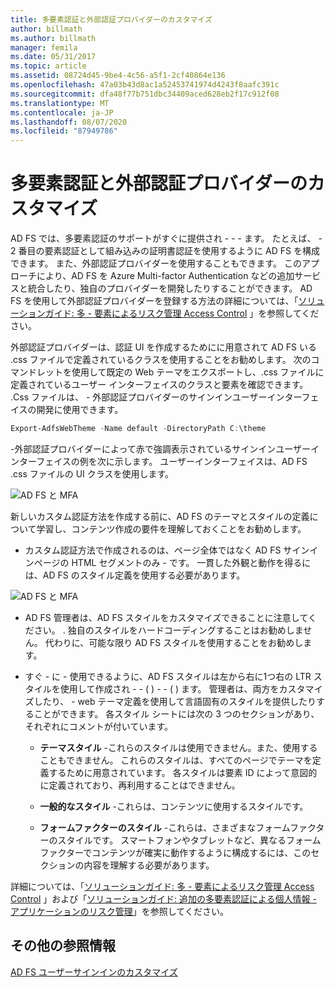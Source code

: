 ```yaml
---
title: 多要素認証と外部認証プロバイダーのカスタマイズ
author: billmath
ms.author: billmath
manager: femila
ms.date: 05/31/2017
ms.topic: article
ms.assetid: 08724d45-9be4-4c56-a5f1-2cf40864e136
ms.openlocfilehash: 47a03b43d8ac1a52453741974d4243f8aafc391c
ms.sourcegitcommit: dfa48f77b751dbc34409aced628eb2f17c912f08
ms.translationtype: MT
ms.contentlocale: ja-JP
ms.lasthandoff: 08/07/2020
ms.locfileid: "87949786"
---
```

# <a name="multi-factor-authentication-and-external-authentication-providers-customization"></a>多要素認証と外部認証プロバイダーのカスタマイズ

AD FS では、多要素認証のサポートがすぐに提供され \- \- \- ます。 たとえば、 \- 2 番目の要素認証として組み込みの証明書認証を使用するように AD FS を構成できます。 また、外部認証プロバイダーを使用することもできます。 このアプローチにより、AD FS を Azure Multi-factor Authentication などの追加サービスと統合したり、独自のプロバイダーを開発したりすることができます。 AD FS を使用して外部認証プロバイダーを登録する方法の詳細については、「[ソリューションガイド: 多 \- 要素によるリスク管理 Access Control](./manage-risk-with-conditional-access-control.md) 」を参照してください。

外部認証プロバイダーは、認証 UI を作成するためにに用意されて AD FS いる .css ファイルで定義されているクラスを使用することをお勧めします。 次のコマンドレットを使用して既定の Web テーマをエクスポートし、.css ファイルに定義されているユーザー インターフェイスのクラスと要素を確認できます。 .Css ファイルは、 \- 外部認証プロバイダーのサインインユーザーインターフェイスの開発に使用できます。

```powershell
Export-AdfsWebTheme -Name default -DirectoryPath C:\theme
```

\-外部認証プロバイダーによって赤で強調表示されているサインインユーザーインターフェイスの例を次に示します。 ユーザーインターフェイスは、AD FS .css ファイルの UI クラスを使用します。

![AD FS と MFA](media/AD-FS-user-sign-in-customization/ADFS_Blue_Custom8.png)

新しいカスタム認証方法を作成する前に、AD FS のテーマとスタイルの定義について学習し、コンテンツ作成の要件を理解しておくことをお勧めします。

-   カスタム認証方法で作成されるのは、ページ全体ではなく AD FS サインインページの HTML セグメントのみ \- です。 一貫した外観と動作を得るには、AD FS のスタイル定義を使用する必要があります。

![AD FS と MFA](media/AD-FS-user-sign-in-customization/ADFS_Blue_Custom9.png)

-   AD FS 管理者は、AD FS スタイルをカスタマイズできることに注意してください。 . 独自のスタイルをハードコーディングすることはお勧めしません。 代わりに、可能な限り AD FS スタイルを使用することをお勧めします。

-   すぐ \- に \- 使用できるように、AD FS スタイルは左から右に1つ右の LTR スタイルを使用して作成され \- \- \( \) \- \- \( \) ます。 管理者は、両方をカスタマイズしたり、 \- web テーマ定義を使用して言語固有のスタイルを提供したりすることができます。 各スタイル シートには次の 3 つのセクションがあり、それぞれにコメントが付いています。

    -   **テーマスタイル** \-これらのスタイルは使用できません。また、使用することもできません。 これらのスタイルは、すべてのページでテーマを定義するために用意されています。 各スタイルは要素 ID によって意図的に定義されており、再利用することはできません。

    -   **一般的なスタイル** \-これらは、コンテンツに使用するスタイルです。

    -   **フォームファクターのスタイル** \-これらは、さまざまなフォームファクターのスタイルです。 スマートフォンやタブレットなど、異なるフォーム ファクターでコンテンツが確実に動作するように構成するには、このセクションの内容を理解する必要があります。

詳細については、「[ソリューションガイド: 多 \- 要素によるリスク管理 Access Control](./manage-risk-with-conditional-access-control.md) 」および「[ソリューションガイド: 追加の多要素認証による個人情報 \- アプリケーションのリスク管理](https://tnstage.redmond.corp.microsoft.com/library/dn280949.aspx)」を参照してください。

## <a name="additional-references"></a>その他の参照情報
[AD FS ユーザーサインインのカスタマイズ](AD-FS-user-sign-in-customization.md)
